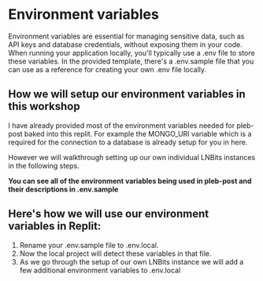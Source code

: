 # Environment variables

Environment variables are essential for managing sensitive data, such as API keys and database credentials, without exposing them in your code. When running your application locally, you'll typically use a .env file to store these variables. In the provided template, there's a .env.sample file that you can use as a reference for creating your own .env file locally.

## How we will setup our environment variables in this workshop

I have already provided most of the environment variables needed for pleb-post baked into this replit. For example the MONGO_URI variable which is a required for the connection to a database is already setup for you in here.

However we will walkthrough setting up our own individual LNBits instances in the following steps.

**You can see all of the environment variables being used in pleb-post and their descriptions in .env.sample**

## Here's how we will use our environment variables in Replit:

1. Rename your .env.sample file to .env.local.
2. Now the local project will detect these variables in that file.
3. As we go through the setup of our own LNBits instance we will add a few additional environment variables to .env.local
